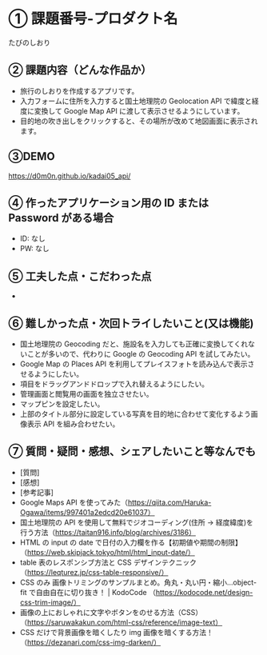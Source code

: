 # ① 課題番号-プロダクト名

たびのしおり

## ② 課題内容（どんな作品か）

- 旅行のしおりを作成するアプリです。
- 入力フォームに住所を入力すると国土地理院の Geolocation API で緯度と経度に変換して Google Map API に渡して表示させるようにしています。
- 目的地の吹き出しをクリックすると、その場所が改めて地図画面に表示されます。

## ③DEMO

https://d0m0n.github.io/kadai05_api/

## ④ 作ったアプリケーション用の ID または Password がある場合

- ID: なし
- PW: なし

## ⑤ 工夫した点・こだわった点

-

## ⑥ 難しかった点・次回トライしたいこと(又は機能)

- 国土地理院の Geocoding だと、施設名を入力しても正確に変換してくれないことが多いので、代わりに Google の Geocoding API を試してみたい。
- Google Map の Places API を利用してプレイスフォトを読み込んで表示させるようにしたい。
- 項目をドラッグアンドドロップで入れ替えるようにしたい。
- 管理画面と閲覧用の画面を独立させたい。
- マップピンを設定したい。
- 上部のタイトル部分に設定している写真を目的地に合わせて変化するよう画像表示 API を組み合わせたい。

## ⑦ 質問・疑問・感想、シェアしたいこと等なんでも

- [質問]
- [感想]
- [参考記事]
- Google Maps API を使ってみた（https://qiita.com/Haruka-Ogawa/items/997401a2edcd20e61037）
- 国土地理院の API を使用して無料でジオコーディング(住所 → 経度緯度)を行う方法（https://taitan916.info/blog/archives/3186）
- HTML の input の date で日付の入力欄を作る【初期値や期間の制限】（https://web.skipjack.tokyo/html/html_input-date/）
- table 表のレスポンシブ方法と CSS デザインテクニック（https://leqturez.jp/css-table-responsive/）
- CSS のみ 画像トリミングのサンプルまとめ。角丸・丸い円・縮小…object-fit で自由自在に切り抜き！ | KodoCode
  （https://kodocode.net/design-css-trim-image/）
- 画像の上におしゃれに文字やボタンをのせる方法（CSS）（https://saruwakakun.com/html-css/reference/image-text）
- CSS だけで背景画像を暗くしたり img 画像を暗くする方法！（https://dezanari.com/css-img-darken/）
